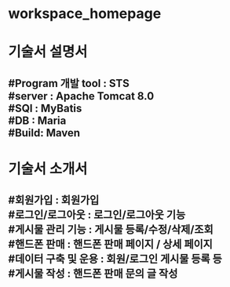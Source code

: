 # workspace_homepage
 
# 기술서 설명서

#Program 개발 tool : STS  
#server : Apache Tomcat 8.0  
#SQl : MyBatis  
#DB : Maria  
#Build: Maven 
----------------------------------------

# 기술서 소개서

#회원가입 : 회원가입  
#로그인/로그아웃 : 로그인/로그아웃 기능   
#게시물 관리 기능 : 게시물 등록/수정/삭제/조회  
#핸드폰 판매 : 핸드폰 판매 페이지 / 상세 페이지   
#데이터 구축 및 운용 : 회원/로그인 게시물 등록 등  
#게시물 작성 : 핸드폰 판매 문의 글 작성  
----------------------------------------





